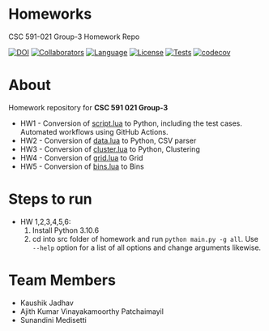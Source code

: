 # Homeworks
CSC 591-021 Group-3 Homework Repo

[![DOI](https://zenodo.org/badge/588367919.svg)](https://zenodo.org/badge/latestdoi/588367919)
[![Collaborators](https://img.shields.io/badge/Collaborators-3-purple.svg?style=flat)](https://github.com/NCSU-CSC-591-021-Spring-23-Group-3/Homeworks/graphs/contributors)
[![Language](https://img.shields.io/badge/Language-Python-orange.svg?style=flat)](https://github.com/NCSU-CSC-591-021-Spring-23-Group-3/Homeworks/search?l=python)
[![License](https://img.shields.io/badge/License-MIT-blue.svg?style=flat)](https://github.com/NCSU-CSC-591-021-Spring-23-Group-3/Homeworks/blob/main/LICENSE)
[![Tests](https://github.com/NCSU-CSC-591-021-Spring-23-Group-3/Homeworks/actions/workflows/tests.yaml/badge.svg)](https://github.com/NCSU-CSC-591-021-Spring-23-Group-3/Homeworks/actions/workflows/tests.yaml)
[![codecov](https://codecov.io/gh/NCSU-CSC-591-021-Spring-23-Group-3/Homeworks/branch/main/graph/badge.svg)](https://codecov.io/gh/NCSU-CSC-591-021-Spring-23-Group-3/Homeworks/branch/main)

# About
Homework repository for **CSC 591 021 Group-3**<br/>
- HW1 - Conversion of <a href="https://github.com/timm/tested/blob/main/src/script.lua">script.lua</a> to Python, including the test cases. Automated workflows using GitHub Actions.
- HW2 - Conversion of <a href="https://github.com/timm/tested/blob/main/src/data.lua">data.lua</a> to Python, CSV parser
- HW3 - Conversion of <a href="https://github.com/timm/tested/blob/main/src/cluster.lua">cluster.lua</a> to Python, Clustering
- HW4 - Conversion of <a href="https://github.com/timm/tested/blob/main/src/grid.lua">grid.lua</a> to Grid
- HW5 - Conversion of <a href="https://github.com/timm/tested/blob/main/src/grid.lua">bins.lua</a> to Bins

# Steps to run
- HW 1,2,3,4,5,6:
  1. Install Python 3.10.6
  2. cd into src folder of homework and run ```python main.py -g all```. Use ```--help``` option for a list of all options and change arguments likewise.

# Team Members
 - Kaushik Jadhav
 - Ajith Kumar Vinayakamoorthy Patchaimayil
 - Sunandini Medisetti 

